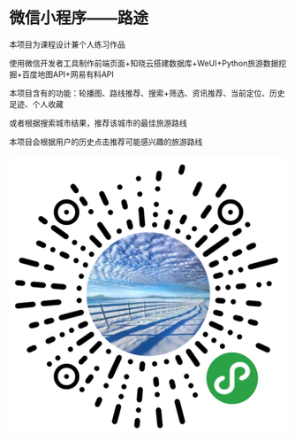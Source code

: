 # 微信小程序——路途

本项目为课程设计兼个人练习作品

使用微信开发者工具制作前端页面+知晓云搭建数据库+WeUI+Python旅游数据挖掘+百度地图API+网易有料API

本项目含有的功能：轮播图、路线推荐、搜索+筛选、资讯推荐、当前定位、历史足迹、个人收藏

或者根据搜索城市结果，推荐该城市的最佳旅游路线

本项目会根据用户的历史点击推荐可能感兴趣的旅游路线

![avatar](./mocks/QR_code.jpg)
